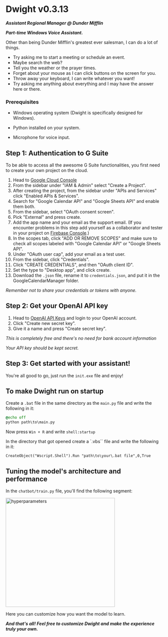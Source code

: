 # Dwight v0.3.13

***Assistant Regional Manager @ Dunder Mifflin***

***Part-time Windows Voice Assistant.***

Other than being Dunder Mifflin's greatest ever salesman, I can do a lot of things. 
* Try asking me to start a meeting or schedule an event.
* Maybe search the web?
* Tell you the weather or the prayer times.
* Forget about your mouse as I can click buttons on the screen for you.
* Throw away your keyboard, I can write whatever you want!
* Try asking me anything about everything and I may have the answer here or there.

### Prerequisites

- Windows operating system (Dwight is specifically designed for Windows).
  
- Python installed on your system.
  
- Microphone for voice input.

## Step 1: Authentication to G Suite

To be able to access all the awesome G Suite functionalities, you first need to create your own project on the cloud.

1. Head to [Google Cloud Console](https://console.cloud.google.com)
2. From the sidebar under "IAM & Admin" select "Create a Project".
3. After creating the project, from the sidebar under "APIs and Services" click "Enabled APIs & Services".
4. Search for "Google Calendar API" and "Google Sheets API" and enable them both.
5. From the sidebar, select "OAuth consent screen".
6. Pick "External" and press create.
7. Add the app name and your email as the support email. (If you encounter problems in this step add yourself as a collaborator and tester in your project on [Firebase Console](https://console.firebase.google.com).)
8. In the scopes tab, click "ADD OR REMOVE SCOPES" and make sure to check all scopes labeled with "Google Calendar API" or "Google Sheets API".
9. Under "OAuth user cap", add your email as a test user.
10. From the sidebar, click "Credentials".
11. Click "CREATE CREDENTIALS", and then "OAuth client ID".
12. Set the type to "Desktop app", and click create.
13. Download the `.json` file, rename it to `credentials.json`, and put it in the GoogleCalendarManager folder.

*Remember not to share your credentials or tokens with anyone.*

## Step 2: Get your OpenAI API key
1. Head to [OpenAI API Keys](https://platform.openai.com/api-keys) and login to your OpenAI account.
2. Click "Create new secret key".
3. Give it a name and press "Create secret key". 

*This is completely free and there's no need for bank account information*

*Your API key should be kept secret.*

## Step 3: Get started with your assistant!

You're all good to go, just run the `init.exe` file and enjoy!

## To make Dwight run on startup

Create a `.bat` file in the same directory as the `main.py` file and write the following in it:

```bat
@echo off
python path\to\main.py
```

Now press `Win + R` and write `shell:startup`

In the directory that got opened create a `.vbs`` file and write the following in it:

```vbs
CreateObject("Wscript.Shell").Run "path\to\your\.bat file",0,True
```

## Tuning the model's architecture and performance

In the `chatbot/train.py` file, you'll find the following segment:

<img src="https://github.com/ZiadElGafy/Dwight/assets/74333133/2528342a-2e5b-45be-b362-46932b8ea291" width="350" alt="hyperparameters">

Here you can customize how you want the model to learn.

***And that's all! Feel free to customize Dwight and make the experience truly your own.***
